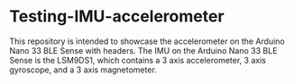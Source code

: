 # Testing-IMU-accelerometer
This repository is intended to showcase the accelerometer on the Arduino Nano 33 BLE Sense with headers. The IMU on the Arduino Nano 33 BLE Sense is the LSM9DS1, which contains a 3 axis accelerometer, 3 axis gyroscope, and a 3 axis magnetometer.
